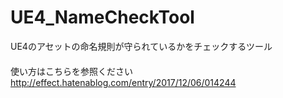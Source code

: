 # UE4_NameCheckTool
UE4のアセットの命名規則が守られているかをチェックするツール  
　  
使い方はこちらを参照ください  
http://effect.hatenablog.com/entry/2017/12/06/014244